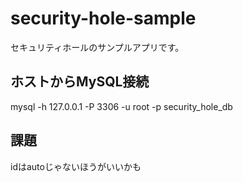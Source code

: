 # security-hole-sample
セキュリティホールのサンプルアプリです。

## ホストからMySQL接続
mysql -h 127.0.0.1 -P 3306 -u root -p security_hole_db

## 課題
idはautoじゃないほうがいいかも